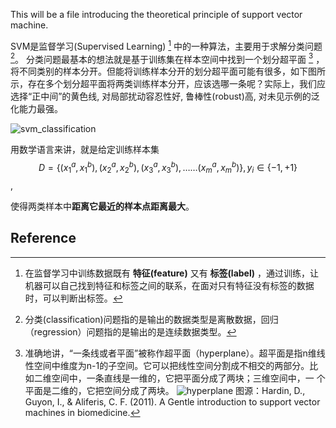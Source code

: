 This will be a file introducing the theoretical principle of support vector machine.

SVM是监督学习(Supervised Learning) [^1] 中的一种算法，主要用于求解分类问题 [^2]。
分类问题最基本的想法就是基于训练集在样本空间中找到一个划分超平面 [^3] ，将不同类别的样本分开。但能将训练样本分开的划分超平面可能有很多，如下图所示，存在多个划分超平面将两类训练样本分开，应该选哪一条呢？实际上，我们应选择“正中间”的黄色线, 对局部扰动容忍性好, 鲁棒性(robust)高, 对未见示例的泛化能力最强。

![svm_classification](../image/svm_classification.png)

用数学语言来讲，就是给定训练样本集 $$D=\{(x_1^a, x_1^b), (x_2^a, x_2^b), (x_3^a, x_3^b),……(x_m^a, x_m^b)\}, y_i \in \{-1,+1\}$$ , 





使得两类样本中**距离它最近的样本点距离最大**。

## Reference

[^1]: 在监督学习中训练数据既有 **特征(feature)** 又有 **标签(label)** ，通过训练，让机器可以自己找到特征和标签之间的联系，在面对只有特征没有标签的数据时，可以判断出标签。
[^2]: 分类(classification)问题指的是输出的数据类型是离散数据，回归（regression）问题指的是输出的是连续数据类型。
[^3]: 准确地讲，“一条线或者平面”被称作超平面（hyperplane）。超平面是指n维线性空间中维度为n-1的子空间。它可以把线性空间分割成不相交的两部分。比如二维空间中，一条直线是一维的，它把平面分成了两块；三维空间中，一 个平面是二维的，它把空间分成了两块。
![hyperplane](../image/hyperplane.png)
图源：Hardin, D., Guyon, I., & Aliferis, C. F. (2011). A Gentle introduction to support vector machines in biomedicine. 



